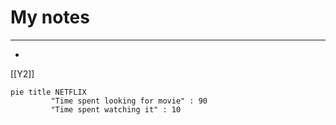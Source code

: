 # My notes
- --
- 
[[Y2]]

```mermaid
pie title NETFLIX
         "Time spent looking for movie" : 90
         "Time spent watching it" : 10

```

